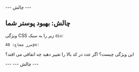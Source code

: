 \--- چالش \---

## چالش: بهبود پوستر شما

ویژگی CSS زیر را به سبک `div`:

    مرز شعاع: 40px؛
    

این ویژگی چیست؟ اگر عدد در کد بالا را تغییر دهید چه اتفاقی می افتد؟

\--- \--- چالش \---